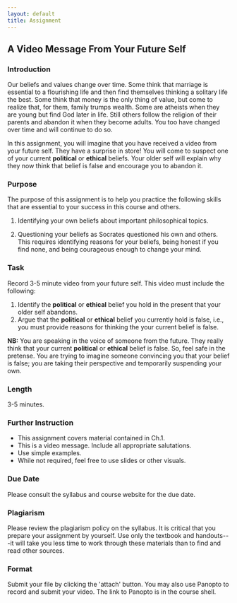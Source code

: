 ```yaml
---
layout: default
title: Assignment
---
```

## A Video Message From Your Future Self

### Introduction

Our beliefs and values change over time. Some think that marriage is essential to a flourishing life and then find themselves thinking a solitary life the best. Some think that money is the only thing of value, but come to realize that, for them, family trumps wealth. Some are atheists when they are young but find God later in life. Still others follow the religion of their parents and abandon it when they become adults. You too have changed over time and will continue to do so. 

In this assignment, you will imagine that you have received a video from your future self. They have a surprise in store! You will come to suspect one of your current **political** or **ethical** beliefs. Your older self will explain why they now think that belief is false and encourage you to abandon it.  


### Purpose 

The purpose of this assignment is to help you practice the following skills that are essential to your success in this course and others. 

1.  Identifying your own beliefs about important philosophical topics.

2.  Questioning your beliefs as Socrates questioned his own and others. This requires identifying reasons for your beliefs, being honest if you find none, and being courageous enough to change your mind. 



### Task

Record 3-5 minute video from your future self. This video must include the following: 

1. Identify the **political** or **ethical** belief you hold in the present that your older self abandons.   
2. Argue that the **political** or **ethical** belief you currently hold is false, i.e., you must provide reasons for thinking the your current belief is false. 

**NB:** You are speaking in the voice of someone from the future. They really think that your current **political** or **ethical** belief is false. So, feel safe in the pretense. You are trying to imagine someone convincing you that your belief is false; you are taking their perspective and temporarily suspending your own. 
 
### Length

3-5 minutes. 

### Further Instruction 

+ This assignment covers material contained in Ch.1.
+ This is a video message. Include all appropriate salutations.
+ Use simple examples. 
+ While not required, feel free to use slides or other visuals. 

### Due Date
Please consult the syllabus and course website for the due date.


### Plagiarism

Please review the plagiarism policy on the syllabus. It is critical that you prepare your assignment by yourself. Use only the textbook and handouts---it will take you less time to work through these materials than to find and read other sources. 

### Format

Submit your file by clicking the 'attach' button. You may also use Panopto to record and submit your video. The link to Panopto is in the course shell. 






